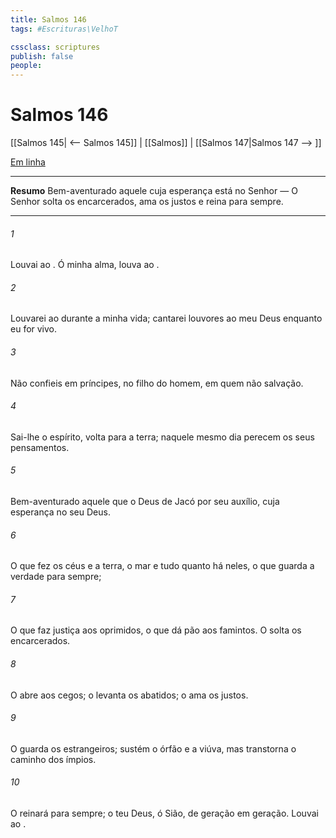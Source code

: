 ```yaml
---
title: Salmos 146
tags: #Escrituras\VelhoT

cssclass: scriptures
publish: false
people:
---
```


# Salmos 146
[[Salmos 145| <-- Salmos 145]] | [[Salmos]] | [[Salmos 147|Salmos 147 --> ]]

[Em linha](https://churchofjesuschrist.org/study/scriptures/ot/ps/146?lang=por)

---
__Resumo__
Bem-aventurado aquele cuja esperança está no Senhor — O Senhor solta os encarcerados, ama os justos e reina para sempre.

---
###### 1 
Louvai ao . Ó minha alma, louva ao .

###### 2 
Louvarei ao  durante a minha vida; cantarei louvores ao meu Deus enquanto eu for vivo.

###### 3 
Não confieis em príncipes,  no filho do homem, em quem não  salvação.

###### 4 
Sai-lhe o espírito, volta para a terra; naquele mesmo dia perecem os seus pensamentos.

###### 5 
Bem-aventurado aquele que  o Deus de Jacó por seu auxílio,  cuja esperança  no  seu Deus.

###### 6 
O que fez os céus e a terra, o mar e tudo quanto há neles,  o que guarda a verdade para sempre;

###### 7 
O que faz justiça aos oprimidos, o que dá pão aos famintos. O  solta os encarcerados.

###### 8 
O  abre  aos cegos; o  levanta os abatidos; o  ama os justos.

###### 9 
O  guarda os estrangeiros; sustém o órfão e a viúva, mas transtorna o caminho dos ímpios.

###### 10 
O  reinará para sempre; o teu Deus, ó Sião,  de geração em geração. Louvai ao .

